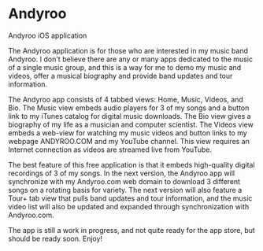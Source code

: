 # Andyroo
Andyroo iOS application

The Andyroo application is for those who are interested in my music band Andyroo.  I don't believe there are any or many apps dedicated to the music of a single music group, and this is a way for me to demo my music and videos, offer a musical biography and provide band updates and tour information.

The Andyroo app consists of 4 tabbed views: Home, Music, Videos, and Bio. The Music view embeds audio players for 3 of my songs and a button link to my iTunes catalog for digital music downloads. The Bio view gives a biography of my life as a musician and computer scientist.  The Videos view embeds a web-view for watching my music videos and button links to my webpage ANDYROO.COM and my YouTube channel.  This view requires an Internet connection as videos are streamed live from YouTube.

The best feature of this free application is that it embeds high-quality digital recordings of 3 of my songs. In the next version, the Andyroo app will synchronize with my Andyroo.com web domain to download 3 different songs on a rotating basis for variety.  The next version will also feature a Tour+ tab view that pulls band updates and tour information, and the music video list will also be updated and expanded through synchronization with Andyroo.com. 

The app is still a work in progress, and not quite ready for the app store, but should be ready soon. Enjoy!
